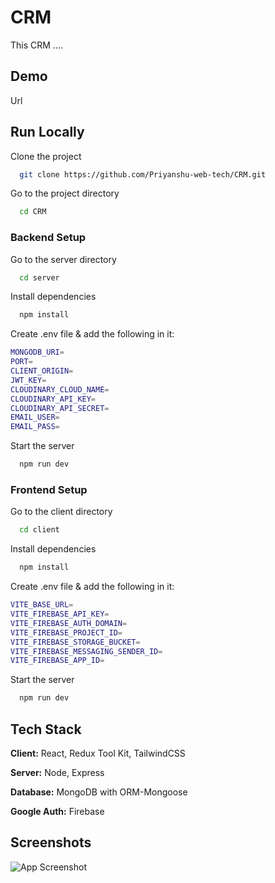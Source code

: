 
# CRM

This CRM ....


## Demo

Url
## Run Locally

Clone the project

```bash
  git clone https://github.com/Priyanshu-web-tech/CRM.git
```

Go to the project directory

```bash
  cd CRM
```
### Backend Setup

Go to the server directory

```bash
  cd server
```

Install dependencies

```bash
  npm install
```

Create .env file & add the following in it:

```bash
MONGODB_URI=
PORT=
CLIENT_ORIGIN=
JWT_KEY= 
CLOUDINARY_CLOUD_NAME=
CLOUDINARY_API_KEY=
CLOUDINARY_API_SECRET=
EMAIL_USER=
EMAIL_PASS=
```

Start the server

```bash
  npm run dev
```
### Frontend Setup

Go to the client directory

```bash
  cd client
```

Install dependencies

```bash
  npm install
```

Create .env file & add the following in it:

```bash
VITE_BASE_URL=
VITE_FIREBASE_API_KEY=
VITE_FIREBASE_AUTH_DOMAIN=
VITE_FIREBASE_PROJECT_ID=
VITE_FIREBASE_STORAGE_BUCKET=
VITE_FIREBASE_MESSAGING_SENDER_ID=
VITE_FIREBASE_APP_ID=
```

Start the server

```bash
  npm run dev
```


## Tech Stack

**Client:** React, Redux Tool Kit, TailwindCSS

**Server:** Node, Express

**Database:** MongoDB with ORM-Mongoose

**Google Auth:** Firebase



## Screenshots

![App Screenshot](URL)

